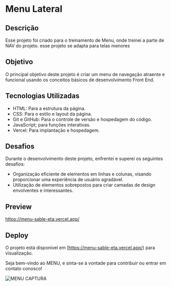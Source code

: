 # Menu Lateral

## Descrição

Esse projeto foi criado para o treinamento de Menu, onde treinei a parte de NAV do projeto. esse projeto se adapta para telas menores

## Objetivo

O principal objetivo deste projeto é criar um menu de navegação atraente e funcional usando os conceitos básicos de desenvolvimento Front End.
## Tecnologias Utilizadas

- HTML: Para a estrutura da página.
- CSS: Para o estilo e layout da página.
- Git e GitHub: Para o controle de versão e hospedagem do código.
- JavaScript; para funções interativas.
- Vercel: Para implantação e hospedagem.

## Desafios

Durante o desenvolvimento deste projeto, enfrentei e superei os seguintes desafios:

- Organização eficiente de elementos em linhas e colunas, visando proporcionar uma experiência de usuário agradável.
- Utilização de elementos sobrepostos para criar camadas de design envolventes e interessantes.



## Preview
https://menu-sable-eta.vercel.app/


## Deploy

O projeto está disponível em [https://menu-sable-eta.vercel.app/) para visualização.

Seja bem-vindo ao MENU, e sinta-se à vontade para contribuir ou entrar em contato conosco!



![MENU CAPTURA](https://github.com/DavidoMello/menu/assets/138627500/e9a2a1e4-4e7c-4749-9266-77d2de88a130)


